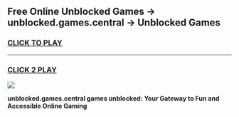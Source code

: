
## Free Online Unblocked Games → unblocked.games.central → Unblocked Games
<h3>
<a href="https://premium.freeplayer.one?title=unblocked.games.central&ref=21F">CLICK TO PLAY</a></h3>
<hr>

<h3>
<a href="https://premium.freeplayer.one?title=unblocked.games.central&ref=21F">CLICK 2 PLAY</a>
  
</h3>

<a href="https://premium.freeplayer.one?title=unblocked.games.central&ref=21F/"><img src="https://clearcache.store/games.png"></a>


**unblocked.games.central games unblocked: Your Gateway to Fun and Accessible Online Gaming**
